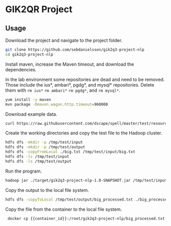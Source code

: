 # GIK2QR Project

## Usage

Download the project and navigate to the project folder.

```sh
git clone https://github.com/sebdanielsson/gik2q3-project-nlp
cd gik2q3-project-nlp
```

Install maven, increase the Maven timeout, and download the dependencies.

In the lab environment some repositories are dead and need to be removed. Those include the ius*, ambari*, pgdg*, and mysql* repositories. Delete them with `rm ius*` `rm ambari*` `rm pgdg*`, and `rm mysql*`.

```sh
yum install -y maven
mvn package -Dmaven.wagon.http.timeout=960000
```

Download example data.

```sh
curl https://raw.githubusercontent.com/dscape/spell/master/test/resources/big.txt
```

Create the working directories and copy the test file to the Hadoop cluster.

```sh
hdfs dfs -mkdir -p /tmp/test/input
hdfs dfs -mkdir -p /tmp/test/output
hdfs dfs -copyFromLocal ./big.txt /tmp/test/input/big.txt
hdfs dfs -ls /tmp/test/input
hdfs dfs -ls /tmp/test/output
```

Run the program.

```sh
hadoop jar ./target/gik2q3-project-nlp-1.0-SNAPSHOT.jar /tmp/test/input /tmp/test/output
```

Copy the output to the local file system.

```sh
hdfs dfs -copyToLocal /tmp/test/output/big_processed.txt ./big_processed.txt
```

Copy the file from the container to the local file system.

```sh
 docker cp {{container_id}}:/root/gik2q3-project-nlp/big_processed.txt ./
```
